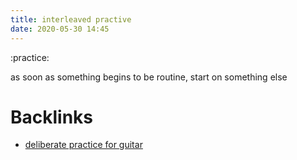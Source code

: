 ```yaml
---
title: interleaved practive
date: 2020-05-30 14:45
---
```


:practice:

as soon as something begins to be routine, start on something else

# Backlinks
  - [deliberate practice for guitar](87)
